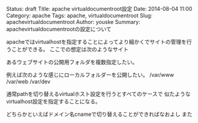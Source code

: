 Status: draft
Title: apache virtualdocumentroot設定
Date: 2014-08-04 11:00
Category: apache
Tags: apache, virtualdocumentroot
Slug: apachevirtualdocumentroot
Author: youske
Summary: apachevirtualdocumentrootの設定について

apacheではvirtualhostを指定することによってより細かくでサイトの管理を行うことができる。
ここでの想定は次のようなサイト

あるウェブサイトの公開用フォルダを複数指定したい。

例えば次のような感じにローカルフォルダーを公開したい。
/var/www
/var/web
/var/dev

通常pathを切り替えるvirtualホスト設定を行うとすべてのケースで
似たようなvirtualhost設定を指定することになる。

どちらかといえばドメイン名cnameで切り替えることができればなおよし
また

